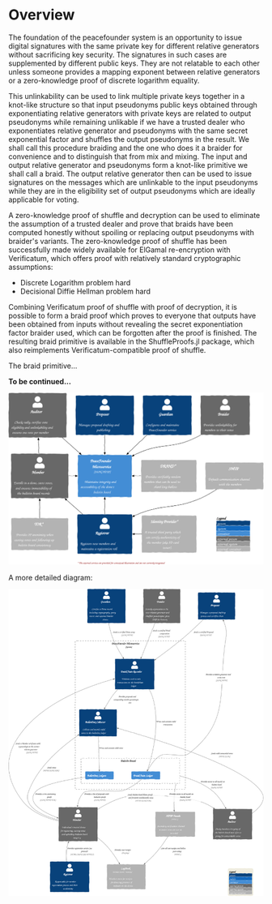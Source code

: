 # Overview

The foundation of the peacefounder system is an opportunity to issue digital signatures with the same private key for different relative generators without sacrificing key security. The signatures in such cases are supplemented by different public keys. They are not relatable to each other unless someone provides a mapping exponent between relative generators or a zero-knowledge proof of discrete logarithm equality. 

This unlinkability can be used to link multiple private keys together in a knot-like structure so that input pseudonyms public keys obtained through exponentiating relative generators with private keys are related to output pseudonyms while remaining unlikable if we have a trusted dealer who exponentiates relative generator and pseudonyms with the same secret exponential factor and shuffles the output pseudonyms in the result. We shall call this procedure braiding and the one who does it a braider for convenience and to distinguish that from mix and mixing. The input and output relative generator and pseudonyms form a knot-like primitive we shall call a braid. The output relative generator then can be used to issue signatures on the messages which are unlinkable to the input pseudonyms while they are in the eligibility set of output pseudonyms which are ideally applicable for voting.

A zero-knowledge proof of shuffle and decryption can be used to eliminate the assumption of a trusted dealer and prove that braids have been computed honestly without spoiling or replacing output pseudonyms with braider's variants. The zero-knowledge proof of shuffle has been successfully made widely available for ElGamal re-encryption with Verificatum, which offers proof with relatively standard cryptographic assumptions:

- Discrete Logarithm problem hard
- Decisional Diffie Hellman problem hard 

Combining Verificatum proof of shuffle with proof of decryption, it is possible to form a braid proof which proves to everyone that outputs have been obtained from inputs without revealing the secret exponentiation factor braider used, which can be forgotten after the proof is finished. The resulting braid primitive is available in the ShuffleProofs.jl package, which also reimplements Verificatum-compatible proof of shuffle. 

The braid primitive...

**To be continued...**

![](assets/model-dependencies.svg)

A more detailed diagram:

![](assets/model-responsabilities.svg)
